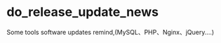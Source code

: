 do_release_update_news
======================

Some tools software updates remind,(MySQL、PHP、Nginx、jQuery....)